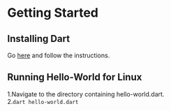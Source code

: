 # Getting Started

## Installing Dart
Go [here](https://www.dartlang.org/install) and follow the instructions.  

## Running Hello-World for Linux
1.Navigate to the directory containing hello-world.dart.  
2.`dart hello-world.dart`